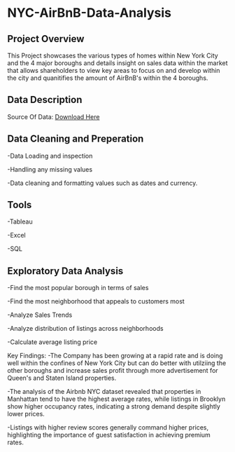 # NYC-AirBnB-Data-Analysis

## Project Overview
This Project showcases the various types of homes within New York City and the 4 major boroughs and details insight on sales data within the market that allows shareholders to view key areas to focus on and develop within the city and quanitifies the amount of AirBnB's within the 4 boroughs.

## Data Description
Source Of Data: [Download Here](https://www.kaggle.com/datasets/vrindakallu/new-york-dataset)

## Data Cleaning and Preperation
-Data Loading and inspection

-Handling any missing values

-Data cleaning and formatting values such as dates and currency.

## Tools
-Tableau 

-Excel 

-SQL

## Exploratory Data Analysis
-Find the most popular borough in terms of sales

-Find the most neighborhood that appeals to customers most

-Analyze Sales Trends

-Analyze distribution of listings across neighborhoods

-Calculate average listing price


Key Findings:
-The Company has been growing at a rapid rate and is doing well within the confines of New York City but can do better with utilziing the other boroughs and increase sales profit through more advertisement for Queen's and Staten Island properties.

-The analysis of the Airbnb NYC dataset revealed that properties in Manhattan tend to have the highest average rates, while listings in Brooklyn show higher occupancy rates, indicating a strong demand despite slightly lower prices.

-Listings with higher review scores generally command higher prices, highlighting the importance of guest satisfaction in achieving premium rates.
